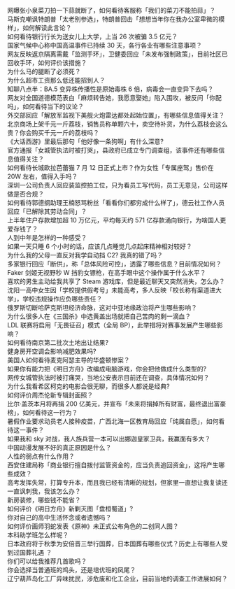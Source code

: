 网曝张小泉菜刀拍一下蒜就断了，如何看待客服称「我们的菜刀不能拍蒜」？  
马斯克嘲讽特朗普「太老别参选」，特朗普回击「想想当年你在我办公室卑微的模样」，如何解读此言论？  
如何看待银行行长为送女儿上大学，上当 26 次被骗 3.5 亿元？  
国家气候中心称中国高温事件已持续 30 天，各行各业有哪些注意事项？  
网友反映返京隔离需戴「监测手环」，卫健委回应「未发布强制政策」，目前社区已回收手环，如何评价该措施？  
为什么马的腿断了必须死？  
为什么超市工资那么低还能招到人？  
知聊八点半：BA.5 变异株传播性是原始毒株 6 倍，病毒会一直变异下去吗？  
网友对全国道德模范表白「麻烦转告她，我愿意娶她」陷入围攻，被反问「你配吗」，如何看待当下的议论？  
外交部回应「解放军监视下美舰火炮雷达都处起始位置」，有哪些信息值得关注？  
北京商场上架千元一斤荔枝，销售员称单颗六十，卖空待补货，为什么荔枝会这么贵？你会购买千元一斤的荔枝吗？  
《大话西游》里最后那句「他好像一条狗啊」有什么深意?  
官方通报「女城管执法时被打哭」，县政府已成立专门调查组，该事件还有哪些信息值得关注？  
如何看待长城欧拉芭蕾猫 7 月 12 日正式上市？作为女性「专属座驾」售价在 20W 左右，值得入手吗？  
深圳一公司负责人回应装监控拍工位，只为看员工写代码，员工无意见，公司这样做是否合规？  
如何看待郭德纲助理王楠怒骂粉丝「看看你们都穷成什么样了」，德云社工作人员回应「已解除其劳动合同」？  
上半年住户存款增加超 10 万亿元，平均每天约 571 亿存款涌向银行，为啥国人更爱存钱了？  
人到中年是怎样的一种感受？  
如果一天只睡 6 个小时的话，应该几点睡觉几点起床精神相对较好？  
为什么我的父母一直反对我学自动挡 C2? 我真的错了吗？  
多家银行回应「断供」，称「总体风险可控」，透露了哪些信息？目前情况如何？  
Faker 剑姬无视野秒 W 挡豹女镖枪，在高手眼中这个操作属于什么水平？  
喜欢的男生主动给我共享了 Steam 游戏库，但是最近聊天又突然消失，怎么办？  
沈阳一高中女生因「学校提供假考号」未能高考，多人反映「校长称有渠道进大学」，学校违规操作应负哪些责任？  
俄罗斯切断哈萨克斯坦经济命脉，这对中亚地缘政治将产生哪些影响？  
为什么很多人在《三国杀》中选黄盖出场就把自己苦肉的剩一滴血？  
LDL 联赛将启用「无畏征召」模式（全局 BP），此举措将对赛事发展产生哪些影响？  
如何看待南京第二批次土地出让结果?  
健身房开空调会影响减肥效果吗?  
美国人如何看待麦克阿瑟主导的华盛顿惨案？  
如果你有能力把《明日方舟》改编成电脑游戏，你会把他做成什么类型的?  
网传女城管执法时被打痛哭，当地公安表示目前还在调查，具体情况如何？  
为什么我看希区柯克的电影会很无聊，而很多人都说是经典?  
如何评价周杰伦新专辑封面照？  
比尔·盖茨本月将再捐 200 亿美元，并宣布「未来将捐掉所有财富，最终退出富豪榜」，如何看待这一行为？  
暑假作业要求动员老人接种疫苗，广西北海一区教育局回应「纯属自愿」，如何看待这一事件？  
如果我和 sky 对战，我人族兵营一本可以出娜迦皇家卫兵，我赢面有多大？  
中国动漫发展不好的真正原因是什么？  
人性的弱点有什么作用？  
西安住建局称「商业银行擅自拨付监管资金的，应当负责追回资金」，这将产生哪些成效？  
高考发挥失常，打算专升本，而且我已经有清晰的规划，但家里一直想让我复读还一直讽刺我，我该怎么办？  
新房装修，哪些钱不能省？  
如何评价《明日方舟》新剿灭图「盘桓蜀道」?  
你对自己的高中生活怀念或者遗憾吗？  
如何评价画师羽蛇发表《原神》未正式公布角色的二创同人图？  
本科助学班怎么样呢？  
日本政府将于秋季为安倍晋三举行国葬，日本国葬有哪些仪式？历史上有哪些人受到过国葬礼遇 ？  
你们可以给我推荐几首歌吗？  
你会选择当普通班的鸡头，还是培优班的凤尾？  
辽宁葫芦岛化工厂异味扰民，涉危废和化工企业，目前当地的调查工作进展如何？  
